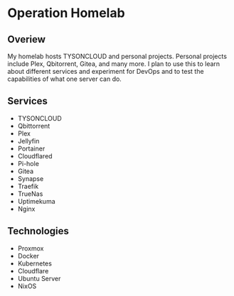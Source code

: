 # Operation Homelab

## Overiew

My homelab hosts TYSONCLOUD and personal projects. Personal projects
include Plex, Qbitorrent, Gitea, and many more. I plan to use this to
learn about different services and experiment for DevOps and to test the 
capabilities of what one server can do.

## Services 
- TYSONCLOUD
- Qbittorrent
- Plex
- Jellyfin
- Portainer
- Cloudflared
- Pi-hole
- Gitea
- Synapse
- Traefik
- TrueNas
- Uptimekuma
- Nginx

## Technologies
- Proxmox
- Docker
- Kubernetes
- Cloudflare
- Ubuntu Server
- NixOS
